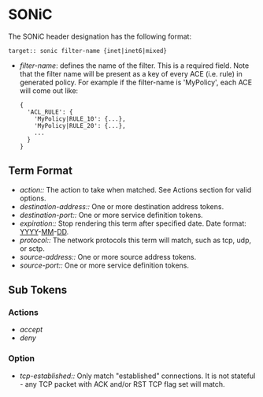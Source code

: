 # SONiC

The SONiC header designation has the following format:

```
target:: sonic filter-name {inet|inet6|mixed}
```

* _filter-name_: defines the name of the filter. This is a required field.
  Note that the filter name will be present as a key of every ACE (i.e. rule) in
  generated policy. For example if the filter-name is 'MyPolicy', each ACE will
  come out like:

  ```
  {
    'ACL_RULE': {
      'MyPolicy|RULE_10': {...},
      'MyPolicy|RULE_20': {...},
      ...
    }
  }
  ```

## Term Format

* _action::_ The action to take when matched. See Actions section for valid
  options.
* _destination-address::_ One or more destination address tokens.
* _destination-port::_ One or more service definition tokens.
* _expiration::_ Stop rendering this term after specified date. Date format:
  [YYYY](YYYY.md)-[MM](MM.md)-[DD](DD.md).
* _protocol::_ The network protocols this term will match, such as tcp, udp, or
  sctp.
* _source-address::_ One or more source address tokens.
* _source-port::_ One or more service definition tokens.

## Sub Tokens

### Actions

* _accept_
* _deny_

### Option

* _tcp-established::_ Only match "established" connections. It is not stateful -
  any TCP packet with ACK and/or RST TCP flag set will match.
